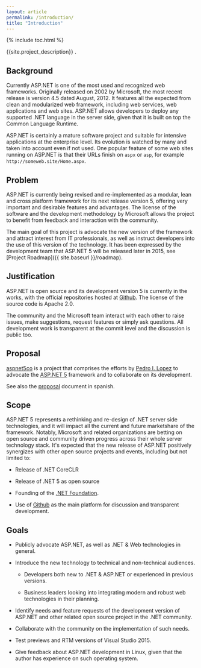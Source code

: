 ```yaml
---
layout: article
permalink: /introduction/
title: "Introduction"
---
```


{% include toc.html %}

{{site.project_description}}   .

## Background

Currently ASP.NET is one of the most used and recognized web frameworks.
Originally released on 2002 by Microsoft, the most recent release is version
4.5 dated August, 2012. It features all the expected from clean and modularized
web framework, including web services, web applications and web sites. ASP.NET
allows developers to deploy any supported .NET language in the server side,
given that it is built on top the Common Language Runtime.

ASP.NET is certainly a mature software project and suitable for intensive
applications at the enterprise level. Its evolution is watched by many and
taken into account even if not used. One popular feature of some web sites
running on ASP.NET is that their URLs finish on `aspx` or `asp`, for example
`http://someweb.site/Home.aspx`.

## Problem

ASP.NET is currently being revised and re-implemented as a modular, lean and
cross platform framework for its next release version 5, offering very
important and desirable features and advantages. The license of the software
and the development methodology by Microsoft allows the project to benefit from
feedback and interaction with the community.

The main goal of this project is advocate the new version of the framework and
attract interest from IT professionals, as well as instruct developers into the
use of this version of the technology.  It has been expressed by the
development team that ASP.NET 5 will be released later in 2015, see [Project
Roadmap]({{ site.baseurl }}/roadmap).

## Justification

ASP.NET is open source and its development version 5 is currently in the works,
with the official repositories hosted at [Github](https://github.com/aspnet/).
The license of the source code is Apache 2.0.

The community and the Microsoft team interact with each other to raise issues,
make suggestions, request features or simply ask questions. All development
work is transparent at the commit level and the discussion is public too.

## Proposal

[aspnet5co](http://lopezpdvn.github.io/aspnet5co) is a project that comprises
the efforts by [Pedro I. Lopez](http://lopezpedro.net) to advocate the [ASP.NET
5](http://www.asp.net/vnext) framework and to collaborate on its development.

See also the [proposal](/proposal) document in spanish.

## Scope

ASP.NET 5 represents a rethinking and re-design of .NET server side
technologies, and it will impact all the current and future marketshare of the
framework. Notably, Microsoft and related organizations are betting on open
source and community driven progress across their whole server technology
stack. It's expected that the new release of ASP.NET positively synergizes with
other open source projects and events, including but not limited to:

* Release of .NET CoreCLR

* Release of .NET 5 as open source

* Founding of the [.NET Foundation](http://www.dotnetfoundation.org/).

* Use of [Github](https://github.com/) as the main platform for discussion and
transparent development.

## Goals

* Publicly advocate ASP.NET, as well as .NET & Web technologies in general.

* Introduce the new technology to technical and non-technical audiences.

  * Developers both new to .NET & ASP.NET or experienced in previous versions.

  * Business leaders looking into integrating modern and robust web
    technologies in their planning.

* Identify needs and feature requests of the development version of ASP.NET and
  other related open source project in the .NET community.

* Collaborate with the community on the implementation of such needs.

* Test previews and RTM versions of Visual Studio 2015.

* Give feedback about ASP.NET development in Linux, given that the author has
  experience on such operating system.
